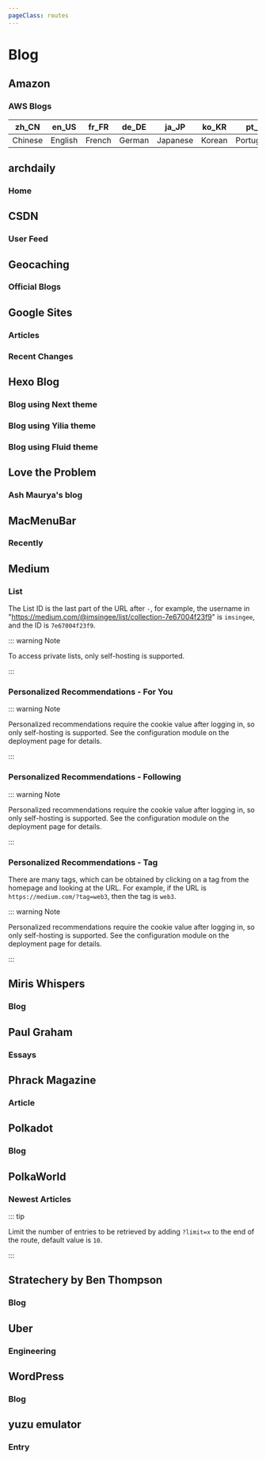 ```yaml
---
pageClass: routes
---
```


# Blog

## Amazon

### AWS Blogs

<RouteEn author="HankChow" example="/amazon/awsblogs" path="/awsblogs/:locale?" :paramsDesc="['Blog postes in a specified language, only the following options are supported. Default `zh_CN`']">

| zh_CN | en_US | fr_FR | de_DE | ja_JP | ko_KR | pt_BR | es_ES | ru_RU | id_ID | tr_TR |
| ----- | ----- | ----- | ----- | ----- | ----- | ----- | ----- | ----- | ----- | ----- |
| Chinese    | English    | French    | German    | Japanese    | Korean    | Portuguese  | Spainish  | Russian    | Indonesian   | Turkish  |

</RouteEn>

## archdaily

### Home

<RouteEn author="kt286" example="/archdaily" path="/archdaily"/>

## CSDN

### User Feed

<RouteEn author="Jkker" example="/csdn/blog/csdngeeknews" path="/csdn/blog/:user" radar="1" :paramsDesc="['`user` is the username of a CSDN blog which can be found in the url of the home page']" />

## Geocaching

### Official Blogs

<RouteEn author="HankChow" example="/geocaching/blogs" path="/geocaching/blogs" radar="1"/>

## Google Sites

### Articles

<RouteEn author="hoilc" example="/google/sites/outlierseconomics" path="/google/sites/:id" :paramsDesc="['Site ID, can be found in URL']" />

### Recent Changes

<RouteEn author="nczitzk" example="/google/sites/recentChanges/outlierseconomics" path="/google/sites/recentChanges/:id" :paramsDesc="['Site ID, can be found in URL']"/>

## Hexo Blog

### Blog using Next theme

<RouteEn author="fengkx" path="/hexo/next/:url" example="/hexo/next/archive.diygod.me" :paramsDesc="['the blog URL without the protocol (http:// and https://)']" selfhost="1"/>

### Blog using Yilia theme

<RouteEn author="aha2mao" path="/hexo/yilia/:url" example="/hexo/yilia/cloudstone.xin" :paramsDesc="['the blog URL without the protocol (http:// and https://)']" selfhost="1"/>

### Blog using Fluid theme

<RouteEn author="gkkeys" path="/hexo/fluid/:url" example="/hexo/fluid/blog.tonyzhao.xyz" :paramsDesc="['the blog URL without the protocol (http:// and https://)']" selfhost="1"/>

## Love the Problem

### Ash Maurya's blog

<RouteEn author="james-tindal" example="/ash-maurya" path="/ash-maurya"/>

## MacMenuBar

### Recently

<RouteEn author="5upernova-heng" example="/macmenubar/recently/developer-apps,system-tools" path="/macmenubar/recently/:category?" :paramsDesc="['Category path name, seperate by comma, default is all categories. Category path name can be found in url']" radar="1" />

## Medium

### List

<RouteEn author="ImSingee" example="/medium/list/imsingee/f2d8d48096a9" path="/medium/list/:user/:catalogId" :paramsDesc="['Username', 'List ID']">

The List ID is the last part of the URL after `-`, for example, the username in "https://medium.com/@imsingee/list/collection-7e67004f23f9" is `imsingee`, and the ID is `7e67004f23f9`.

::: warning Note

To access private lists, only self-hosting is supported.

:::

</RouteEn>

### Personalized Recommendations - For You

<Route author="ImSingee" example="/medium/for-you/imsingee" path="/medium/for-you/:user" :paramsDesc="['Username']" selfhost="1" />

::: warning Note

Personalized recommendations require the cookie value after logging in, so only self-hosting is supported. See the configuration module on the deployment page for details.

:::

### Personalized Recommendations - Following

<Route author="ImSingee" example="/medium/following/imsingee" path="/medium/following/:user" :paramsDesc="['Username']" selfhost="1" />

::: warning Note

Personalized recommendations require the cookie value after logging in, so only self-hosting is supported. See the configuration module on the deployment page for details.

:::

### Personalized Recommendations - Tag

<Route author="ImSingee" example="/medium/tag/imsingee/cybersecurity" path="/medium/tag/:user/:tag" :paramsDesc="['Username', 'Subscribed Tag']" selfhost="1" />

There are many tags, which can be obtained by clicking on a tag from the homepage and looking at the URL. For example, if the URL is `https://medium.com/?tag=web3`, then the tag is `web3`.

::: warning Note

Personalized recommendations require the cookie value after logging in, so only self-hosting is supported. See the configuration module on the deployment page for details.

:::

## Miris Whispers

### Blog

<RouteEn author="chazeon" example="/miris/blog" path="/miris/blog" />

## Paul Graham

### Essays

<RouteEn author="Maecenas" example="/blogs/paulgraham" path="/blogs/paulgraham"/>

## Phrack Magazine

### Article

<RouteEn author="CitrusIce" example="/phrack" path="/phrack" />

## Polkadot

### Blog

<RouteEn author="iceqing" example="/polkadot/blog" path="/polkadot/blog" />

## PolkaWorld

### Newest Articles

<RouteEn author="iceqing" example="/polkaworld/newest" path="/polkaworld/newest">

::: tip

Limit the number of entries to be retrieved by adding `?limit=x` to the end of the route, default value is `10`.

:::

</RouteEn>

## Stratechery by Ben Thompson

### Blog

<RouteEn author="chazeon" example="/stratechery" path="/stratechery" />

## Uber

### Engineering

<RouteEn author="hulb" example="/uber/blog" path="/uber/blog/:maxPage?" :paramsDesc="['max number of pages to retrieve, default to 1 page at most']" />

## WordPress

### Blog

<RouteEn author="Lonor" example="/blogs/wordpress/lawrence.code.blog" path="/blogs/wordpress/:domain/:https?" :paramsDesc="['WordPress blog domain', 'use https by default. options: `http` or `https`']"/>

## yuzu emulator

### Entry

<RouteEn author="nczitzk" example="/yuzu-emu/entry" path="/yuzu-emu/entry" />
